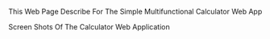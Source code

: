 This Web Page Describe For The Simple Multifunctional Calculator Web App

Screen Shots Of The Calculator Web Application
